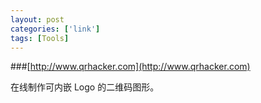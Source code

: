 ```yaml
---
layout: post
categories: ['link']
tags: [Tools]
---
```


###[http://www.qrhacker.com](http://www.qrhacker.com)

在线制作可内嵌 Logo 的二维码图形。